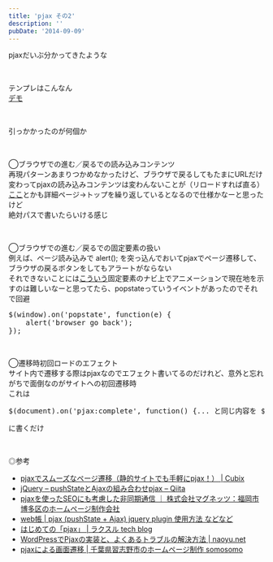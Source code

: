 ```yaml
---
title: 'pjax その2'
description: ''
pubDate: '2014-09-09'
---
```


<p>pjaxだいぶ分かってきたような</p>
<p>&nbsp;</p>
<p>テンプレはこんなん<br>
<a href="https://archive.yuheijotaki.com/demo/pjax_2/">デモ</a></p>
<p>&nbsp;</p>
<p>引っかかったのが何個か</p>
<p>&nbsp;</p>
<p>◯ブラウザでの進む／戻るでの読み込みコンテンツ<br>
再現パターンあまりつかめなかったけど、ブラウザで戻るしてもたまにURLだけ変わってpjaxの読み込みコンテンツは変わんないことが（リロードすれば直る）<br>
<a href="http://deltro.jp/">ここ</a>とかも詳細ページ→トップを繰り返しているとなるので仕様かなーと思ったけど<br>
絶対パスで書いたらいける感じ</p>
<p>&nbsp;</p>
<p>◯ブラウザでの進む／戻るでの固定要素の扱い<br>
例えば、ページ読み込みで alert(); を突っ込んでおいてpjaxでページ遷移して、ブラウザの戻るボタンをしてもアラートがならない<br>
それできないことには<a href="http://quoitworks.com/">こういう</a>固定要素のナビ上でアニメーションで現在地を示すのは難しいなーと思ってたら、popstateっていうイベントがあったのでそれで回避</p>
<pre class="brush: jscript; title: ; notranslate" title="">$(window).on('popstate', function(e) {
	alert('browser go back');
});
</pre>
<p>&nbsp;</p>
<p>◯遷移時初回ロードのエフェクト<br>
サイト内で遷移する際はpjaxなのでエフェクト書いてるのだけれど、意外と忘れがちで面倒なのがサイトへの初回遷移時<br>
これは</p>
<pre class="brush: jscript; title: ; notranslate" title="">$(document).on('pjax:complete', function() {... と同じ内容を $(window).on('load', function(){...</pre>
<p>に書くだけ</p>
<p>&nbsp;</p>
<p>◎参考</p>
<ul>
<li><a href="http://chibinowa.net/notebook/js/pjax-fragment.html">pjaxでスムーズなページ遷移（静的サイトでも手軽にpjax！） | Cubix</a></li>
<li><a href="http://qiita.com/kamem/items/b0c8f69044556865027f">jQuery – pushStateとAjaxの組み合わせpjax – Qiita</a></li>
<li><a href="http://magnets.jp/web_design/2650/">pjaxを使ったSEOにも考慮した非同期通信 ｜ 株式会社マグネッツ：福岡市博多区のホームページ制作会社</a></li>
<li><a href="http://www.webcyou.com/?p=4365">web帳 | pjax (pushState + Ajax) jquery plugin 使用方法 などなど</a></li>
<li><a href="http://tech.raksul.com/2014/07/08/about_pjax/">はじめての「pjax」 | ラクスル tech blog</a></li>
<li><a href="http://naoyu.net/jquery/wp-pjax/">WordPressでPjaxの実装と、よくあるトラブルの解決方法 | naoyu.net</a></li>
<li><a href="http://somo-somo.net/74/">pjaxによる画面遷移 | 千葉県習志野市のホームページ制作 somosomo</a></li>
</ul>
